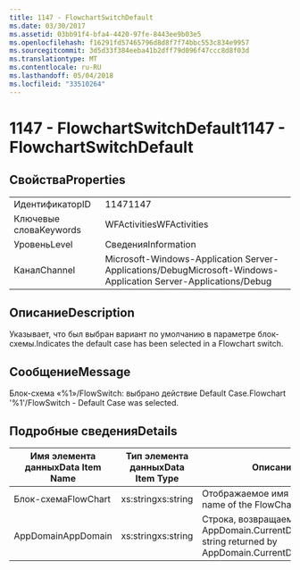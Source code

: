 ```yaml
---
title: 1147 - FlowchartSwitchDefault
ms.date: 03/30/2017
ms.assetid: 03bb91f4-bfa4-4420-97fe-8443ee9b03e5
ms.openlocfilehash: f16291fd57465796d8d8f7f74bbc553c834e9957
ms.sourcegitcommit: 3d5d33f384eeba41b2dff79d096f47ccc8d8f03d
ms.translationtype: MT
ms.contentlocale: ru-RU
ms.lasthandoff: 05/04/2018
ms.locfileid: "33510264"
---
```

# <a name="1147---flowchartswitchdefault"></a><span data-ttu-id="5f8f8-102">1147 - FlowchartSwitchDefault</span><span class="sxs-lookup"><span data-stu-id="5f8f8-102">1147 - FlowchartSwitchDefault</span></span>
## <a name="properties"></a><span data-ttu-id="5f8f8-103">Свойства</span><span class="sxs-lookup"><span data-stu-id="5f8f8-103">Properties</span></span>  
  
|||  
|-|-|  
|<span data-ttu-id="5f8f8-104">Идентификатор</span><span class="sxs-lookup"><span data-stu-id="5f8f8-104">ID</span></span>|<span data-ttu-id="5f8f8-105">1147</span><span class="sxs-lookup"><span data-stu-id="5f8f8-105">1147</span></span>|  
|<span data-ttu-id="5f8f8-106">Ключевые слова</span><span class="sxs-lookup"><span data-stu-id="5f8f8-106">Keywords</span></span>|<span data-ttu-id="5f8f8-107">WFActivities</span><span class="sxs-lookup"><span data-stu-id="5f8f8-107">WFActivities</span></span>|  
|<span data-ttu-id="5f8f8-108">Уровень</span><span class="sxs-lookup"><span data-stu-id="5f8f8-108">Level</span></span>|<span data-ttu-id="5f8f8-109">Сведения</span><span class="sxs-lookup"><span data-stu-id="5f8f8-109">Information</span></span>|  
|<span data-ttu-id="5f8f8-110">Канал</span><span class="sxs-lookup"><span data-stu-id="5f8f8-110">Channel</span></span>|<span data-ttu-id="5f8f8-111">Microsoft-Windows-Application Server-Applications/Debug</span><span class="sxs-lookup"><span data-stu-id="5f8f8-111">Microsoft-Windows-Application Server-Applications/Debug</span></span>|  
  
## <a name="description"></a><span data-ttu-id="5f8f8-112">Описание</span><span class="sxs-lookup"><span data-stu-id="5f8f8-112">Description</span></span>  
 <span data-ttu-id="5f8f8-113">Указывает, что был выбран вариант по умолчанию в параметре блок-схемы.</span><span class="sxs-lookup"><span data-stu-id="5f8f8-113">Indicates the default case has been selected in a Flowchart switch.</span></span>  
  
## <a name="message"></a><span data-ttu-id="5f8f8-114">Сообщение</span><span class="sxs-lookup"><span data-stu-id="5f8f8-114">Message</span></span>  
 <span data-ttu-id="5f8f8-115">Блок-схема «%1»/FlowSwitch: выбрано действие Default Case.</span><span class="sxs-lookup"><span data-stu-id="5f8f8-115">Flowchart '%1'/FlowSwitch - Default Case was selected.</span></span>  
  
## <a name="details"></a><span data-ttu-id="5f8f8-116">Подробные сведения</span><span class="sxs-lookup"><span data-stu-id="5f8f8-116">Details</span></span>  
  
|<span data-ttu-id="5f8f8-117">Имя элемента данных</span><span class="sxs-lookup"><span data-stu-id="5f8f8-117">Data Item Name</span></span>|<span data-ttu-id="5f8f8-118">Тип элемента данных</span><span class="sxs-lookup"><span data-stu-id="5f8f8-118">Data Item Type</span></span>|<span data-ttu-id="5f8f8-119">Описание</span><span class="sxs-lookup"><span data-stu-id="5f8f8-119">Description</span></span>|  
|--------------------|--------------------|-----------------|  
|<span data-ttu-id="5f8f8-120">Блок-схема</span><span class="sxs-lookup"><span data-stu-id="5f8f8-120">FlowChart</span></span>|<span data-ttu-id="5f8f8-121">xs:string</span><span class="sxs-lookup"><span data-stu-id="5f8f8-121">xs:string</span></span>|<span data-ttu-id="5f8f8-122">Отображаемое имя блок-схемы.</span><span class="sxs-lookup"><span data-stu-id="5f8f8-122">The display name of the FlowChart.</span></span>|  
|<span data-ttu-id="5f8f8-123">AppDomain</span><span class="sxs-lookup"><span data-stu-id="5f8f8-123">AppDomain</span></span>|<span data-ttu-id="5f8f8-124">xs:string</span><span class="sxs-lookup"><span data-stu-id="5f8f8-124">xs:string</span></span>|<span data-ttu-id="5f8f8-125">Строка, возвращаемая AppDomain.CurrentDomain.FriendlyName.</span><span class="sxs-lookup"><span data-stu-id="5f8f8-125">The string returned by AppDomain.CurrentDomain.FriendlyName.</span></span>|
